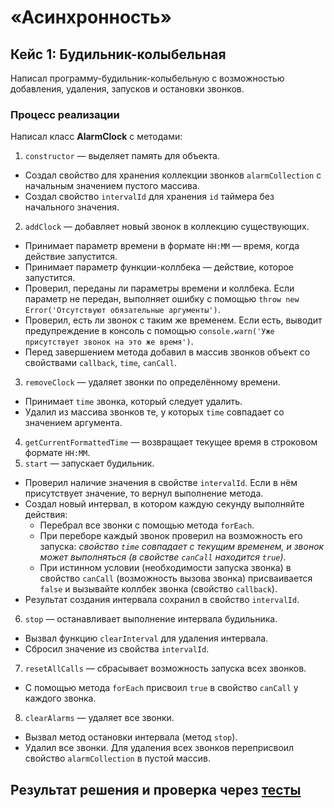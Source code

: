 # «Асинхронность» 

## Кейс 1: Будильник-колыбельная
Написал программу-будильник-колыбельную с возможностью добавления, удаления, запусков и остановки звонков.

### Процесс реализации
Написал класс **AlarmClock** с методами:
1. `constructor` — выделяет память для объекта. 
  * Создал свойство для хранения коллекции звонков `alarmCollection` с начальным значением пустого массива. 
  * Создал свойство `intervalId` для хранения `id` таймера без начального значения.
2. `addClock` — добавляет новый звонок в коллекцию существующих. 
  * Принимает параметр времени в формате `HH:MM` — время, когда действие запустится.
  * Принимает параметр функции-коллбека — действие, которое запустится.
  * Проверил, переданы ли параметры времени и коллбека. Если параметр не передан, выполняет ошибку с помощью `throw new Error('Отсутствуют обязательные аргументы')`.
  * Проверил, есть ли звонок с таким же временем. Если есть, выводит предупреждение в консоль с помощью `console.warn('Уже присутствует звонок на это же время')`.
  * Перед завершением метода добавил в массив звонков объект со свойствами `callback`, `time`, `canCall`. 
3. `removeClock` — удаляет звонки по определённому времени.
  * Принимает `time` звонка, который следует удалить.
  * Удалил из массива звонков те, у которых `time` совпадает со значением аргумента. 
4. `getCurrentFormattedTime` — возвращает текущее время в строковом формате `HH:MM`.
5. `start` — запускает будильник.
  * Проверил наличие значения в свойстве `intervalId`. Если в нём присутствует значение, то вернул выполнение метода. 
  * Создал новый интервал, в котором каждую секунду выполняйте действия:
     - Перебрал все звонки с помощью метода `forEach`.
     - При переборе каждый звонок проверил на возможность его запуска: *свойство `time` совпадает с текущим временем, и звонок может выполняться (в свойстве `canCall` находится `true`)*.
     - При истинном условии (необходимости запуска звонка) в свойство `canCall` (возможность вызова звонка) присваивается `false` и вызывайте коллбек звонка (свойство `callback`).
  * Результат создания интервала сохранил в свойство `intervalId`.
6. `stop` — останавливает выполнение интервала будильника.
  * Вызвал функцию `clearInterval` для удаления интервала.
  * Сбросил значение из свойства `intervalId`.
7. `resetAllCalls` — сбрасывает возможность запуска всех звонков.
  * С помощью метода `forEach` присвоил `true` в свойство `canCall` у каждого звонка.
8. `clearAlarms` — удаляет все звонки.
  * Вызвал метод остановки интервала (метод `stop`).
  * Удалил все звонки. Для удаления всех звонков переприсвоил свойство `alarmCollection` в пустой массив.


## Результат решения и проверка через [тесты](https://maximbestintheworld.github.io/bjs-2-homeworks/7.async/)
